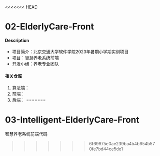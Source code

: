 <<<<<<< HEAD
# 02-ElderlyCare-Front

#### Description
* 项目简介：北京交通大学软件学院2023年暑期小学期实训项目
* 项目：智慧养老系统前端
* 开发小组：养老专业团队
#### 相关仓库
1. 算法端：
2. 前端：
3. 后端：
=======
# 03-Intelligent-ElderlyCare-Front
智慧养老系统前端代码
>>>>>>> 6f69975e0ae239ba4b4b654b570fe7bd44ce5de1
